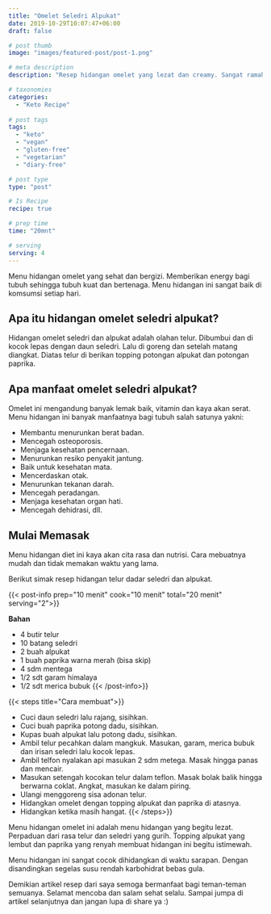 ```yaml
---
title: "Omelet Seledri Alpukat"
date: 2019-10-29T10:07:47+06:00
draft: false

# post thumb
image: "images/featured-post/post-1.png"

# meta description
description: "Resep hidangan omelet yang lezat dan creamy. Sangat ramah untuk diet keto."

# taxonomies
categories:
  - "Keto Recipe"
  
# post tags
tags:
  - "keto"
  - "vegan"
  - "gluten-free"
  - "vegetarian"
  - "diary-free"

# post type
type: "post"

# Is Recipe
recipe: true

# prep time
time: "20mnt"

# serving
serving: 4
---
```


Menu hidangan omelet yang sehat dan bergizi. Memberikan energy bagi tubuh sehingga tubuh kuat dan bertenaga. Menu hidangan ini sangat baik di komsumsi setiap hari.

## Apa itu hidangan omelet seledri alpukat?

Hidangan omelet seledri dan alpukat adalah olahan telur. Dibumbui dan di kocok lepas dengan daun seledri. Lalu di goreng dan setelah matang diangkat. Diatas telur di berikan topping potongan alpukat dan potongan paprika.

## Apa manfaat omelet seledri alpukat?

Omelet ini mengandung banyak lemak baik, vitamin dan kaya akan serat. Menu hidangan ini banyak manfaatnya bagi tubuh salah satunya yakni:
- Membantu menurunkan berat badan.
- Mencegah osteoporosis.
- Menjaga kesehatan pencernaan.
- Menurunkan resiko penyakit jantung.
- Baik untuk kesehatan mata.
- Mencerdaskan otak.
- Menurunkan tekanan darah.
- Mencegah peradangan.
- Menjaga kesehatan organ hati.
- Mencegah dehidrasi, dll.

## Mulai Memasak
Menu hidangan diet ini kaya akan cita rasa dan nutrisi. Cara mebuatnya mudah dan tidak memakan waktu yang lama.

Berikut simak  resep hidangan telur dadar seledri dan alpukat.

{{< post-info prep="10 menit" cook="10 menit" total="20 menit" serving="2">}}

__Bahan__

- 4 butir telur
- 10 batang seledri
- 2 buah alpukat
- 1 buah paprika warna merah (bisa skip)
- 4 sdm mentega
- 1/2 sdt garam himalaya
- 1/2 sdt merica bubuk
{{< /post-info>}}

{{< steps title="Cara membuat">}}
- Cuci daun seledri lalu rajang, sisihkan.
- Cuci buah paprika potong dadu, sisihkan.
- Kupas buah alpukat lalu potong dadu, sisihkan.
- Ambil telur pecahkan dalam mangkuk. Masukan, garam, merica bubuk dan irisan seledri lalu kocok lepas.
- Ambil telfon nyalakan api masukan 2 sdm metega. Masak hingga panas dan mencair.
- Masukan setengah kocokan telur dalam teflon. Masak bolak balik hingga berwarna coklat. Angkat, masukan ke dalam piring.
-  Ulangi menggoreng sisa adonan telur.
- Hidangkan omelet dengan topping alpukat dan paprika di atasnya.
- Hidangkan ketika masih hangat.
{{< /steps>}}

Menu hidangan omelet ini adalah menu hidangan yang begitu lezat. Perpaduan dari rasa telur dan seledri yang gurih. Topping alpukat yang lembut dan paprika yang renyah membuat hidangan ini begitu istimewah.

Menu hidangan ini sangat cocok dihidangkan di waktu sarapan. Dengan disandingkan segelas susu rendah karbohidrat bebas gula.

Demikian artikel resep dari saya semoga bermanfaat bagi teman-teman semuanya. Selamat mencoba dan salam sehat selalu. Sampai jumpa di artikel selanjutnya dan jangan lupa di share ya :)